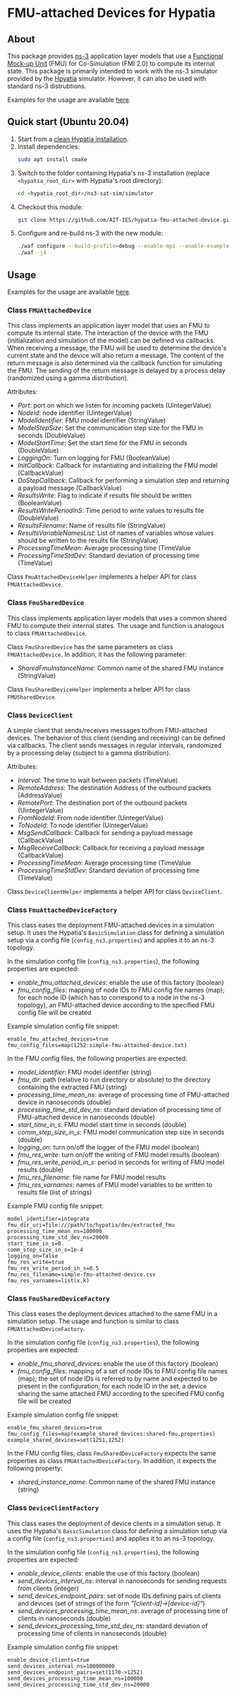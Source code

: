 # FMU-attached Devices for Hypatia

## About

This package provides [ns-3](https://www.nsnam.org/) application layer models that use a [Functional Mock-up Unit](https://fmi-standard.org/) (FMU) for Co-Simulation (FMI 2.0) to compute its internal state.
This package is primarily intended to work with the ns-3 simulator provided by the [Hpyatia](https://github.com/snkas/hypatia) simulator.
However, it can also be used with standard ns-3 distrubtions.

Examples for the usage are available [here](https://github.com/AIT-IES/hypatia-fmu-attached-device-demo.git).

## Quick start (Ubuntu 20.04)

1. Start from a [clean Hypatia installation](https://github.com/snkas/hypatia?tab=readme-ov-file#getting-started).
2. Install dependencies:
   ``` bash
   sudo apt install cmake
   ```
3. Switch to the folder containing Hypatia's ns-3 installation (replace `<hypatia_root_dir>` with Hypatia's root directory):
   ``` bash
   cd <hypatia_root_dir>/ns3-sat-sim/simulator
   ```
4. Checkout this module:
   ``` bash
   git clone https://github.com/AIT-IES/hypatia-fmu-attached-device.git ./contrib/fmu-attached-device
   ```
5. Configure and re-build ns-3 with the new module:
   ``` bash
   ./waf configure --build-profile=debug --enable-mpi --enable-examples --enable-tests --enable-gcov --out=build/debug_all
   ./waf -j4
   ```

## Usage

Examples for the usage are available [here](https://github.com/AIT-IES/hypatia-fmu-attached-device-demo.git).

### Class `FMUAttachedDevice`

This class implements an application layer model that uses an FMU to compute its internal state.
The interaction of the device with the FMU (initialization and simulation of the model) can be defined via callbacks.
When receiving a message, the FMU will be used to determine the device's current state and the device will also return a message.
The content of the return message is also determined via the callback function for simulating the FMU.
The sending of the return message is delayed by a process delay (randomized using a gamma distribution).

Attributes:

+ *Port*: port on which we listen for incoming packets (UintegerValue)
+ *NodeId*: node identifier (UintegerValue)
+ *ModelIdentifier*: FMU model identifier (StringValue)
+ *ModelStepSize*: Set the communication step size for the FMU in seconds (DoubleValue)
+ *ModelStartTime*: Set the start time for the FMU in seconds (DoubleValue)
+ *LoggingOn*: Turn on logging for FMU (BooleanValue)
+ *InitCallback*: Callback for instantiating and initializing the FMU model (CallbackValue)
+ *DoStepCallback*: Callback for performing a simulation step and returning a payload message (CallbackValue)
+ *ResultsWrite*: Flag to indicate if results file should be written (BooleanValue)
+ *ResultsWritePeriodInS*: Time period to write values to results file (DoubleValue)
+ *ResultsFilename*: Name of results file (StringValue)
+ *ResultsVariableNamesList*: List of names of variables whose values should be written to the results file (StringValue)
+ *ProcessingTimeMean*: Average processing time (TimeValue
+ *ProcessingTimeStdDev*: Standard deviation of processing time (TimeValue)

Class `FmuAttachedDeviceHelper` implements a helper API for class `FMUAttachedDevice`.

### Class `FmuSharedDevice`

This class implements application layer models that uses a common shared FMU to compute their internal states.
The usage and function is analogous to class `FMUAttachedDevice`.

Class `FmuSharedDevice` has the same parameters as class `FMUAttachedDevice`.
In addition, it has the following parameter:
+ *SharedFmuInstanceName*: Common name of the shared FMU instance (StringValue)

Class `FmuSharedDeviceHelper` implements a helper API for class `FMUSharedDevice`.

### Class `DeviceClient`

A simple client that sends/receives messages to/from FMU-attached devices.
The behavior of this client (sending and receiving) can be defined via callbacks.
The client sends messages in regular intervals, randomized by a processing delay (subject to a gamma distribution).

Attributes:

+ *Interval*: The time to wait between packets (TimeValue)
+ *RemoteAddress*: The destination Address of the outbound packets (AddressValue)
+ *RemotePort*: The destination port of the outbound packets (UintegerValue)
+ *FromNodeId*: From node identifier (UintegerValue)
+ *ToNodeId*: To node identifier (UintegerValue)
+ *MsgSendCallback*: Callback for sending a payload message (CallbackValue)
+ *MsgReceiveCallback*: Callback for receiving a payload message (CallbackValue)
+ *ProcessingTimeMean*: Average processing time (TimeValue
+ *ProcessingTimeStdDev*: Standard deviation of processing time (TimeValue)

Class `DeviceClientHelper` implements a helper API for class `DeviceClient`.

### Class `FmuAttachedDeviceFactory`

This class eases the deployment FMU-attached devices in a simulation setup.
It uses the Hypatia's `BasicSimulation` class for defining a simulation setup via a config file (`config_ns3.properties`) and applies it to an ns-3 topology.

In the simulation config file (`config_ns3.properties`), the following properties are expected:

+ *enable_fmu_attached_devices*: enable the use of this factory (boolean)
+ *fmu_config_files*: mapping of node IDs to FMU config file names (map); for each node ID (which has to correspond to a node in the ns-3 topology), an FMU-attached device according to the specified FMU config file will be created

Example simulation config file snippet:
``` properties
enable_fmu_attached_devices=true
fmu_config_files=map(1252:simple-fmu-attached-device.txt)
```

In the FMU config files, the following properties are expected:

+ *model_identifier*: FMU model identifier (string)
+ *fmu_dir*: path (relative to run directory or absolute) to the directory containing the extracted FMU (string)
+ *processing_time_mean_ns*: average of processing time of FMU-attached device in nanoseconds (double)
+ *processing_time_std_dev_ns*: standard deviation of processing time of FMU-attached device in nanoseconds (double)
+ *start_time_in_s*: FMU model start time in seconds (double)
+ *comm_step_size_in_s*: FMU model communication step size in seconds (double)
+ *logging_on*: turn on/off the logger of the FMU model (boolean)
+ *fmu_res_write*: turn on/off the writing of FMU model results (boolean)
+ *fmu_res_write_period_in_s*: period in seconds for writing of FMU model results (double)
+ *fmu_res_filename*: file name for FMU model results
+ *fmu_res_varnames*: names of FMU model variables to be written to results file (list of strings)

Example FMU config file snippet:
``` properties
model_identifier=integrate
fmu_dir_uri=file:///path/to/hypatia/dev/extracted_fmu
processing_time_mean_ns=100000
processing_time_std_dev_ns=20000
start_time_in_s=0.
comm_step_size_in_s=1e-4
logging_on=false
fmu_res_write=true
fmu_res_write_period_in_s=0.5
fmu_res_filename=simple-fmu-attached-device.csv
fmu_res_varnames=list(x,k)
```

### Class `FmuSharedDeviceFactory`

This class eases the deployment devices attached to the same FMU in a simulation setup.
The usage and function is similar to class `FMUAttachedDeviceFactory`.

In the simulation config file (`config_ns3.properties`), the following properties are expected:

+ *enable_fmu_shared_devices*: enable the use of this factory (boolean)
+ *fmu_config_files*: mapping of a set of node IDs to FMU config file names (map); the set of node IDs is referred to by name and expected to be present in the configuration; for each node ID in the set, a device sharing the same attached FMU according to the specified FMU config file will be created

Example simulation config file snippet:
``` properties
enable_fmu_shared_devices=true
fmu_config_files=map(example_shared_devices:shared-fmu.properties)
example_shared_devices=set(1251,1252)
```

In the FMU config files, class `FmuSharedDeviceFactory` expects the same properties as class `FMUAttachedDeviceFactory`.
In addition, it expects the following property:
+ *shared_instance_name*: Common name of the shared FMU instance (string)


### Class `DeviceClientFactory`

This class eases the deployment of device clients in a simulation setup.
It uses the Hypatia's `BasicSimulation` class for defining a simulation setup via a config file (`config_ns3.properties`) and applies it to an ns-3 topology.

In the simulation config file (`config_ns3.properties`), the following properties are expected:

+ *enable_device_clients*: enable the use of this factory (boolean)
+ *send_devices_interval_ns*: interval in nanoseconds for sending requests from clients (integer)
+ *send_devices_endpoint_pairs*: set of node IDs defining pairs of clients and devices (set of strings of the form *"[client-id]->[device-id]"*)
+ *send_devices_processing_time_mean_ns*: average of processing time of clients in nanoseconds (double)
+ *send_devices_processing_time_std_dev_ns*: standard deviation of processing time of clients in nanoseconds (double)

Example simulation config file snippet:
``` properties
enable_device_clients=true
send_devices_interval_ns=100000000
send_devices_endpoint_pairs=set(1170->1252)
send_devices_processing_time_mean_ns=100000
send_devices_processing_time_std_dev_ns=20000
```
